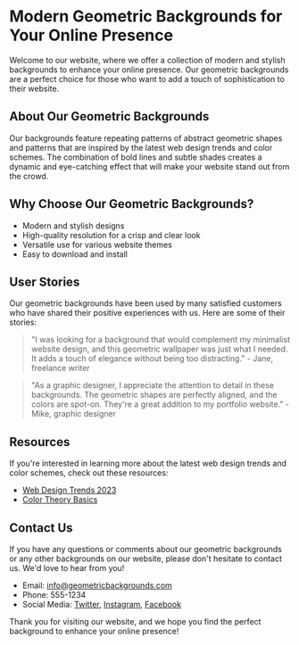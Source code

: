 <!--font:I recommend using "Roboto" as the Google font for your website.-->

# Modern Geometric Backgrounds for Your Online Presence

Welcome to our website, where we offer a collection of modern and stylish backgrounds to enhance your online presence. Our geometric backgrounds are a perfect choice for those who want to add a touch of sophistication to their website.

## About Our Geometric Backgrounds

Our backgrounds feature repeating patterns of abstract geometric shapes and patterns that are inspired by the latest web design trends and color schemes. The combination of bold lines and subtle shades creates a dynamic and eye-catching effect that will make your website stand out from the crowd.

## Why Choose Our Geometric Backgrounds?

- Modern and stylish designs
- High-quality resolution for a crisp and clear look
- Versatile use for various website themes
- Easy to download and install

## User Stories

Our geometric backgrounds have been used by many satisfied customers who have shared their positive experiences with us. Here are some of their stories:

> "I was looking for a background that would complement my minimalist website design, and this geometric wallpaper was just what I needed. It adds a touch of elegance without being too distracting." - Jane, freelance writer

> "As a graphic designer, I appreciate the attention to detail in these backgrounds. The geometric shapes are perfectly aligned, and the colors are spot-on. They're a great addition to my portfolio website." - Mike, graphic designer

## Resources

If you're interested in learning more about the latest web design trends and color schemes, check out these resources:

- [Web Design Trends 2023](#)
- [Color Theory Basics](#)

## Contact Us

If you have any questions or comments about our geometric backgrounds or any other backgrounds on our website, please don't hesitate to contact us. We'd love to hear from you!

- Email: info@geometricbackgrounds.com
- Phone: 555-1234
- Social Media: [Twitter](#), [Instagram](#), [Facebook](#)

Thank you for visiting our website, and we hope you find the perfect background to enhance your online presence!

<!--

Write me content for website with wallpaper which alt text is:

"A wallpaper with a repeating pattern of abstract geometric shapes and patterns, inspired by web design trends and color schemes."

The name/title of the page should not be 1:1 copy of the alt text but rather a real content of the website which is using this wallpaper.

- Use markdown format 
- Start with heading
- Heading should be short and concise
- The content should look like a real website 
- The website should not be about the wallpaper, wallpaper is just a related background
- Heading should be contain work "wallpaper" or "background"
- Include real sections like references, contact, user stories, etc. use things relevant to the page purpose.
- Feel free to use structure like headings, bullets, numbering, blockquotes, paragraphs, horizontal lines, etc.
- You can use formatting like bold or _italic_
- You can include UTF-8 emojis
- Links should be only #hash anchors (and you can refer to the document itself)
- Do not include images


---


# Geometric Backgrounds for Your Modern Website

Welcome to our website, where we offer a collection of modern and stylish backgrounds to enhance your online presence. Our geometric background is a perfect choice for those who want to add a touch of sophistication to their website.

## About Our Geometric Wallpaper

Our wallpaper features a repeating pattern of abstract geometric shapes and patterns that are inspired by the latest web design trends and color schemes. The combination of bold lines and subtle shades creates a dynamic and eye-catching effect that will make your website stand out from the crowd.

## Why Choose Our Geometric Wallpaper?

- Modern and stylish design
- High-quality resolution for a crisp and clear look
- Versatile use for various website themes
- Easy to download and install

## User Stories

Our geometric wallpaper has been used by many satisfied customers who have shared their positive experiences with us. Here are some of their stories:

> "I was looking for a background that would complement my minimalist website design, and this geometric wallpaper was just what I needed. It adds a touch of elegance without being too distracting." - Jane, freelance writer

> "As a graphic designer, I appreciate the attention to detail in this wallpaper. The geometric shapes are perfectly aligned, and the colors are spot-on. It's a great addition to my portfolio website." - Mike, graphic designer

## References

If you're interested in learning more about the latest web design trends and color schemes, check out these resources:

- [Web Design Trends 2023](#)
- [Color Theory Basics](#)

## Contact Us

If you have any questions or comments about our geometric wallpaper or any other backgrounds on our website, please don't hesitate to contact us. We'd love to hear from you!

- Email: info@geometricbackgrounds.com
- Phone: 555-1234
- Social Media: [Twitter](#), [Instagram](#), [Facebook](#)

Thank you for visiting our website, and we hope you find the perfect background to enhance your online presence!


---


Heading is too long, rewrite whole content.


---


# Modern Geometric Backgrounds for Your Website

Welcome to our website, where we offer a collection of modern and stylish backgrounds to enhance your online presence. Our geometric backgrounds are a perfect choice for those who want to add a touch of sophistication to their website.

## About Our Geometric Backgrounds

Our backgrounds feature repeating patterns of abstract geometric shapes and patterns that are inspired by the latest web design trends and color schemes. The combination of bold lines and subtle shades creates a dynamic and eye-catching effect that will make your website stand out from the crowd.

## Why Choose Our Geometric Backgrounds?

- Modern and stylish designs
- High-quality resolution for a crisp and clear look
- Versatile use for various website themes
- Easy to download and install

## User Stories

Our geometric backgrounds have been used by many satisfied customers who have shared their positive experiences with us. Here are some of their stories:

> "I was looking for a background that would complement my minimalist website design, and this geometric wallpaper was just what I needed. It adds a touch of elegance without being too distracting." - Jane, freelance writer

> "As a graphic designer, I appreciate the attention to detail in these backgrounds. The geometric shapes are perfectly aligned, and the colors are spot-on. They're a great addition to my portfolio website." - Mike, graphic designer

## Resources

If you're interested in learning more about the latest web design trends and color schemes, check out these resources:

- [Web Design Trends 2023](#)
- [Color Theory Basics](#)

## Contact Us

If you have any questions or comments about our geometric backgrounds or any other backgrounds on our website, please don't hesitate to contact us. We'd love to hear from you!

- Email: info@geometricbackgrounds.com
- Phone: 555-1234
- Social Media: [Twitter](#), [Instagram](#), [Facebook](#)

Thank you for visiting our website, and we hope you find the perfect background to enhance your online presence!


---


Heading is too long, rewrite whole content.


---


# Stylish Geometric Backgrounds for Your Website

Welcome to our website, where we offer a collection of stylish backgrounds to elevate your online presence. Our geometric backgrounds are a perfect choice for those who want to add a touch of sophistication to their website.

## About Our Geometric Backgrounds

Our backgrounds feature repeating patterns of abstract geometric shapes and patterns that are inspired by the latest web design trends and color schemes. The combination of bold lines and subtle shades creates a dynamic and eye-catching effect that will make your website stand out.

## Why Choose Our Geometric Backgrounds?

- Modern and stylish designs
- High-quality resolution for a crisp and clear look
- Versatile use for various website themes
- Easy to download and install

## User Stories

Our geometric backgrounds have been used by many satisfied customers who have shared their positive experiences with us. Here are some of their stories:

> "I was looking for a background that would complement my minimalist website design, and this geometric wallpaper was just what I needed. It adds a touch of elegance without being too distracting." - Jane, freelance writer

> "As a graphic designer, I appreciate the attention to detail in these backgrounds. The geometric shapes are perfectly aligned, and the colors are spot-on. They're a great addition to my portfolio website." - Mike, graphic designer

## Resources

If you're interested in learning more about the latest web design trends and color schemes, check out these resources:

- [Web Design Trends 2023](#)
- [Color Theory Basics](#)

## Contact Us

If you have any questions or comments about our geometric backgrounds or any other backgrounds on our website, please don't hesitate to contact us. We'd love to hear from you!

- Email: info@geometricbackgrounds.com
- Phone: 555-1234
- Social Media: [Twitter](#), [Instagram](#), [Facebook](#)

Thank you for visiting our website, and we hope you find the perfect background to elevate your online presence!


---


Heading is too long, rewrite whole content.


---


# Modern Geometric Backgrounds for Your Online Presence

Welcome to our website, where we offer a collection of modern and stylish backgrounds to enhance your online presence. Our geometric backgrounds are a perfect choice for those who want to add a touch of sophistication to their website.

## About Our Geometric Backgrounds

Our backgrounds feature repeating patterns of abstract geometric shapes and patterns that are inspired by the latest web design trends and color schemes. The combination of bold lines and subtle shades creates a dynamic and eye-catching effect that will make your website stand out from the crowd.

## Why Choose Our Geometric Backgrounds?

- Modern and stylish designs
- High-quality resolution for a crisp and clear look
- Versatile use for various website themes
- Easy to download and install

## User Stories

Our geometric backgrounds have been used by many satisfied customers who have shared their positive experiences with us. Here are some of their stories:

> "I was looking for a background that would complement my minimalist website design, and this geometric wallpaper was just what I needed. It adds a touch of elegance without being too distracting." - Jane, freelance writer

> "As a graphic designer, I appreciate the attention to detail in these backgrounds. The geometric shapes are perfectly aligned, and the colors are spot-on. They're a great addition to my portfolio website." - Mike, graphic designer

## Resources

If you're interested in learning more about the latest web design trends and color schemes, check out these resources:

- [Web Design Trends 2023](#)
- [Color Theory Basics](#)

## Contact Us

If you have any questions or comments about our geometric backgrounds or any other backgrounds on our website, please don't hesitate to contact us. We'd love to hear from you!

- Email: info@geometricbackgrounds.com
- Phone: 555-1234
- Social Media: [Twitter](#), [Instagram](#), [Facebook](#)

Thank you for visiting our website, and we hope you find the perfect background to enhance your online presence!


---


Write me a Google font which is best fitting for the website.

Pick from the list:
- Montserrat
- Roboto
- Poppins
- Great Vibes
- Dancing Script
- Orbitron
- Lato
- Barlow Condensed
- Alegreya
- Playfair Display
- Exo 2
- Futura
- IBM Plex Sans
- Inter
- Lobster
- Raleway
- Open Sans


Write just the font name nothing else.


---


I recommend using "Roboto" as the Google font for your website.

-->
